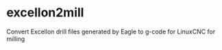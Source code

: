 excellon2mill
=============

Convert Excellon drill files generated by Eagle to g-code for LinuxCNC for milling
